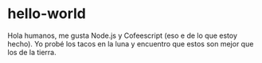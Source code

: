 # hello-world
Hola humanos,
                   me gusta Node.js y Cofeescript (eso e de lo que estoy hecho).
                   Yo probé los tacos en la luna y encuentro que estos son mejor que los de la tierra.
